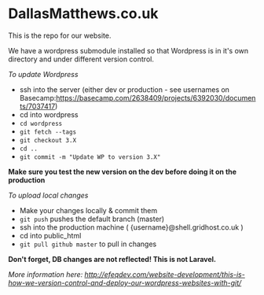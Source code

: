 DallasMatthews.co.uk
==============

This is the repo for our website.

We have a wordpress submodule installed so that Wordpress is in it's own directory and under different version control.

*To update Wordpress*
- ssh into the server (either dev or production - see usernames on Basecamp:https://basecamp.com/2638409/projects/6392030/documents/7037417)
- cd into wordpress
- `cd wordpress`
- `git fetch --tags`
- `git checkout 3.X`
- `cd ..`
- `git commit -m "Update WP to version 3.X"`

__Make sure you test the new version on the dev before doing it on the production__

*To upload local changes*

- Make your changes locally & commit them
- `git push` pushes the default branch (master)
- ssh into the production machine ( {username}@shell.gridhost.co.uk )
- cd into public_html
- `git pull github master` to pull in changes

__Don't forget, DB changes are not reflected! This is not Laravel.__

*More information here: http://efeqdev.com/website-development/this-is-how-we-version-control-and-deploy-our-wordpress-websites-with-git/*
